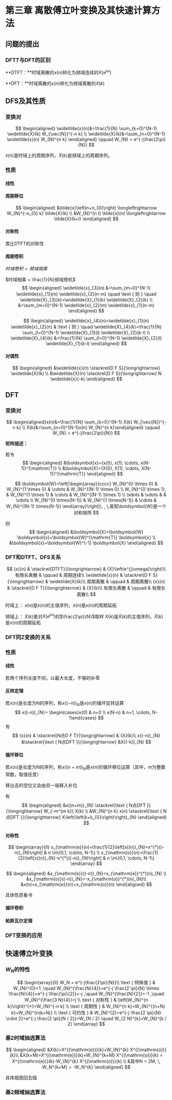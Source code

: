 # 第三章 离散傅立叶变换及其快速计算方法

## 问题的提出

### DFTT与DFT的区别

**DTFT：**时域离散的$x(n)$转化为频域连续的$X\left(e^{j\omega}\right)$

**DFT：**时域离散的$x(n)$转化为频域离散的$X(k)$

## DFS及其性质

### 变换对

$$
\begin{aligned}
\widetilde{x}(n)&=\frac{1}{N} \sum_{k=0}^{N-1} \widetilde{X}(k) W_{\vec{N}}^{-n k} \\
\widetilde{X}(k)&=\sum_{n=0}^{N-1} \widetilde{x}(n) W_{N}^{n k}
\end{aligned} \qquad W_{N} = e^{-j\frac{2\pi}{N}}
$$

$\widetilde{x}(n)$是时域上的周期序列，$\widetilde{X}(k)$是频域上的周期序列。

### 性质

#### 线性



#### 周期移位

$$
\begin{aligned}
&\tilde{x}\left(n+n_{0}\right) \longleftrightarrow W_{N}^{-n_{0} k} \tilde{X}(k) \\
&W_{N}^{n l} \tilde{x}(n) \longleftrightarrow \tilde{X}(k+l)
\end{aligned}
$$

#### 对称性

类比DTFT的对称性

#### 周期卷积

$时域卷积 = 频域相乘$

$时域相乘 = \frac{1}{N}频域卷机$
$$
\begin{aligned}
\widetilde{x}_{3}(n) &=\sum_{m=0}^{N-1} \widetilde{x}_{1}(m) \widetilde{x}_{2}(n-m) \quad \text { 则 } \quad \widetilde{X}_{3}(k)=\widetilde{X}_{1}(k) \widetilde{X}_{2}(k) \\
&=\sum_{m=0}^{N-1} \widetilde{x}_{2}(m) \widetilde{x}_{1}(n-m)
\end{aligned}
$$

$$
\begin{aligned}
\widetilde{x}_{4}(n)=\widetilde{x}_{1}(n) \widetilde{x}_{2}(n) & \text { 则 } \quad \widetilde{X}_{4}(k)=\frac{1}{N} \sum_{l=0}^{N-1} \widetilde{X}_{1}(l) \widetilde{X}_{2}(k-l) \\
\widetilde{X}_{4}(k) &=\frac{1}{N} \sum_{l=0}^{N-1} \widetilde{X}_{2}(l) \widetilde{X}_{1}(k-l)
\end{aligned}
$$

#### 对偶性

$$
\begin{aligned}
&\widetilde{x}(n) \stackrel{D F S}{\longrightarrow} \widetilde{X}(k) \\
&\widetilde{X}(n) \stackrel{D F S}{\longrightarrow} N \widetilde{x}(-k)
\end{aligned}
$$

## DFT

### 变换对 

$$
 \begin{aligned}x(n)&=\frac{1}{N} \sum_{k=0}^{N-1} X(k) W_{\vec{N}}^{-n k} \\
X(k)&=\sum_{n=0}^{N-1}x(n) W_{N}^{n k}\end{aligned} \qquad W_{N} = e^{-j\frac{2\pi}{N}}
$$

**矩阵描述：**

若令
$$
\begin{aligned}
&\boldsymbol{x}=(x(0), x(1), \cdots, x(N-1))^{\mathrm{T}} \\
&\boldsymbol{X}=(X(0), X(1), \cdots, X(N-1))^{\mathrm{T}}
\end{aligned}
$$

$$
\boldsymbol{W}=\left[\begin{array}{cccc}
W_{N}^{0 \times 0} & W_{N}^{1 \times 0} & \cdots & W_{N}^{(N-1) \times 0} \\
W_{N}^{0 \times 1}, & W_{N}^{1 \times 1} & \cdots & W_{N}^{(N-1) \times 1} \\
\vdots & \vdots & & \vdots \\
W_{N}^{0 \times(N-1)} & W_{N}^{1 \times(N-1)} & \cdots & W_{N}^{(N-1) \times(N-1)}
\end{array}\right]\, , \,易知\boldsymbol{W}是一个对称矩阵
$$

则
$$
\begin{aligned}
&\boldsymbol{X}=\boldsymbol{W} \boldsymbol{x}=\boldsymbol{W}^{\mathrm{T}} \boldsymbol{x} \\
&\boldsymbol{x}=\boldsymbol{W}^{-1} \boldsymbol{X}
\end{aligned}
$$

### DFT和DTFT、DFS关系

$$
{x}(n) & \stackrel{DTFT}{\longrightarrow} & {X}\left(e^{j\omega}\right)\\
有限长离散 & \qquad & 周期连续\\
\widetilde{x}(n) & \stackrel{D F S}{\longrightarrow} & \widetilde{X}(k)\\
周期离散 & \qquad & 周期离散\\
{x}(n) & \stackrel{D F T}{\longrightarrow} & {X}(k)\\
有限长离散 & \qquad & 有限长离散\\
$$

时域上：
$x(n)$是$\widetilde{x}(n)$的主值序列，$\widetilde{x}(n)$是$x(n)$的周期延拓

频域上：
$\widetilde{X}(k)$是对$X\left(e^{j\omega}\right)$的$\frac{2\pi}{N}$取样
$X(k)$是$\widetilde{X}(k)$的主值序列，$\widetilde{X}(k)$是$x(n)$的周期延拓

### DFT同Z变换的关系

### 性质

#### 线性

若两个序列长度不同，以最大长度，不够的补零

#### 反转定理

若$x(n)$是长度为N的序列，称$x((-n))_{N}$是$x(n)$的循环反转运算
$$
x((-n))_{N}= \begin{cases}x(0) & n=0 \\ x(N-n) & n=1, \cdots, N-1\end{cases}
$$
有
$$
{x}(n) & \stackrel{N点D F T}{\longrightarrow} & {X}(k)\\
x((-n))_{N} &\stackrel{\text { N点DFT }}{\longrightarrow} &X((-k))_{N}
$$

#### 循环移位

若$x(n)$是长度为N的序列，称$x((n+m))_{N}$是$x(n)$的循环移位运算（其中，m为整数常数，取值任意）

移出去的空位又会由另一端移入补位

有
$$
\begin{aligned}
&x((n+m))_{N} \stackrel{\text { N点DFT }}{\longrightarrow} W_{-m^{m k}} X(k) \\
&W_{N}^{n k} x(n) \stackrel{\text { N点DFT }}{\longrightarrow} X\left(\left(k+k_{0}\right)\right)_{N}
\end{aligned}
$$

#### 对称性

$$
\begin{array}{ll}
x_{\mathrm{e}}(n)=\frac{1}{2}\left[x((n))_{N}+x^{*}((-n))_{N}\right] & n \in\{0,1, \cdots, N-1\} \\
x_{\mathrm{o}}(n)=\frac{1}{2}\left[x((n))_{N}-x^{*}((-n))_{N}\right] & n \in\{0,1, \cdots, N-1\}
\end{array}
$$

$$
\begin{aligned}
&x_{\mathrm{e}}((-n))_{N}=x_{\mathrm{e}}^{*}(n)_{N} \\
&x_{\mathrm{o}}((-n))_{N}=-x_{\mathrm{o}}^{*}(n)_{N}\\
&x(n)=x_{\mathrm{e}}(n)+x_{\mathrm{o}}(n)
\end{aligned}
$$

具体性质看书

#### 循环卷积



#### 帕斯瓦尔定理

### DFT变换的应用

## 快速傅立叶变换

### $W_N$的特性

$$
\begin{array}{ll}
W_N = e^{-j\frac{2\pi}{N}}\\
\text { 特殊值 } & W_{N}^{0}=1 ,\quad W_{N}^{\frac{N}{4}}=e^{-j \frac{2 \pi}{N} \times \frac{N}{4}}=e^{-j \frac{\pi}{2}}=-j ,\quad W_{N}^{\frac{N}{2}}=-1 ,\quad W_{N}^{\frac{3 N}{4}}=j \\
\text { 对称性 } & \left(W_{N}^{n k}\right)^{*}=W_{N}^{-n k} \\
\text { 周期性 } & W_{N}^{n k}=W_{N}^{(n+N) k}=W_{N}^{n(k+N)} \\
\text { 可约性 } & W_{N}^{2}=e^{-j \frac{2 \pi}{N} \cdot 2}=e^{-j \frac{2 \pi}{N / 2}}=W_{N / 2} \quad W_{2 N}^{k}=W_{N}^{k / 2}
\end{array}
$$

### 基2时域抽选算法

$$
\begin{aligned}
&X(k)=X^{(\mathrm{e})}(k)+W_{N}^{k} X^{(\mathrm{o})}(k)\\
&X(k+M)=X^{(\mathrm{e})}(k)+W_{N}^{k+M} X^{(\mathrm{o})}(k) = X^{(\mathrm{e})}(k)-W_{N}^{k} X^{(\mathrm{o})}(k) \\
&其中N = 2M, \, W_N^{k+M} = -W_N^{k}
\end{aligned}
$$

具体插图回去插



### 基2频域抽选算法


